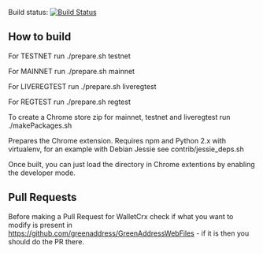 Build status: [![Build Status](https://travis-ci.org/greenaddress/WalletCrx.png?branch=master)](https://travis-ci.org/greenaddress/WalletCrx)

## How to build

For TESTNET run ./prepare.sh testnet

For MAINNET run ./prepare.sh mainnet

For LIVEREGTEST run ./prepare.sh liveregtest

For REGTEST run ./prepare.sh regtest

To create a Chrome store zip for mainnet, testnet and liveregtest run ./makePackages.sh

Prepares the Chrome extension. Requires npm and Python 2.x with virtualenv, for an example with Debian Jessie see contrib/jessie_deps.sh

Once built, you can just load the directory in Chrome extentions by enabling the developer mode.

## Pull Requests

Before making a Pull Request for WalletCrx check if what you want to modify is present in https://github.com/greenaddress/GreenAddressWebFiles - if it is then you should do the PR there.
